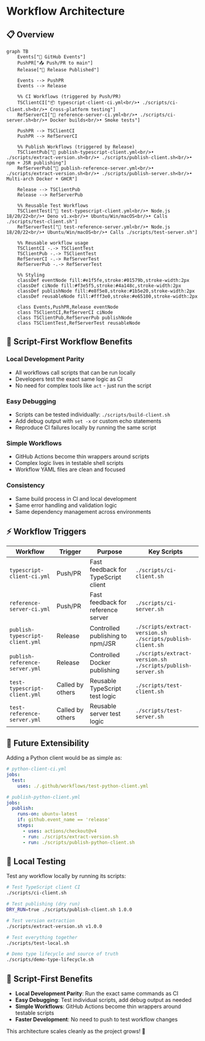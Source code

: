 # Workflow Architecture

## 📋 Overview

```mermaid
graph TB
    Events["🎯 GitHub Events"]
    PushPR["📤 Push/PR to main"]
    Release["🚀 Release Published"]
    
    Events --> PushPR
    Events --> Release
    
    %% CI Workflows (triggered by Push/PR)
    TSClientCI["📦 typescript-client-ci.yml<br/>• ./scripts/ci-client.sh<br/>• Cross-platform testing"]
    RefServerCI["🐳 reference-server-ci.yml<br/>• ./scripts/ci-server.sh<br/>• Docker builds<br/>• Smoke tests"]
    
    PushPR --> TSClientCI
    PushPR --> RefServerCI
    
    %% Publish Workflows (triggered by Release)
    TSClientPub["🚀 publish-typescript-client.yml<br/>• ./scripts/extract-version.sh<br/>• ./scripts/publish-client.sh<br/>• npm + JSR publishing"]
    RefServerPub["🐳 publish-reference-server.yml<br/>• ./scripts/extract-version.sh<br/>• ./scripts/publish-server.sh<br/>• Multi-arch Docker + GHCR"]
    
    Release --> TSClientPub
    Release --> RefServerPub
    
    %% Reusable Test Workflows
    TSClientTest["🔧 test-typescript-client.yml<br/>• Node.js 18/20/22<br/>• Deno v1.x<br/>• Ubuntu/Win/macOS<br/>• Calls ./scripts/test-client.sh"]
    RefServerTest["🔧 test-reference-server.yml<br/>• Node.js 18/20/22<br/>• Ubuntu/Win/macOS<br/>• Calls ./scripts/test-server.sh"]
    
    %% Reusable workflow usage
    TSClientCI -.-> TSClientTest
    TSClientPub -.-> TSClientTest
    RefServerCI -.-> RefServerTest
    RefServerPub -.-> RefServerTest
    
    %% Styling
    classDef eventNode fill:#e1f5fe,stroke:#01579b,stroke-width:2px
    classDef ciNode fill:#f3e5f5,stroke:#4a148c,stroke-width:2px
    classDef publishNode fill:#e8f5e8,stroke:#1b5e20,stroke-width:2px
    classDef reusableNode fill:#fff3e0,stroke:#e65100,stroke-width:2px
    
    class Events,PushPR,Release eventNode
    class TSClientCI,RefServerCI ciNode
    class TSClientPub,RefServerPub publishNode
    class TSClientTest,RefServerTest reusableNode
```

## 🔄 Script-First Workflow Benefits

### **Local Development Parity**
- All workflows call scripts that can be run locally
- Developers test the exact same logic as CI
- No need for complex tools like `act` - just run the script

### **Easy Debugging**
- Scripts can be tested individually: `./scripts/build-client.sh`
- Add debug output with `set -x` or custom echo statements
- Reproduce CI failures locally by running the same script

### **Simple Workflows**
- GitHub Actions become thin wrappers around scripts
- Complex logic lives in testable shell scripts
- Workflow YAML files are clean and focused

### **Consistency**
- Same build process in CI and local development
- Same error handling and validation logic
- Same dependency management across environments

## ⚡ Workflow Triggers

| Workflow | Trigger | Purpose | Key Scripts |
|----------|---------|---------|-------------|
| `typescript-client-ci.yml` | Push/PR | Fast feedback for TypeScript client | `./scripts/ci-client.sh` |
| `reference-server-ci.yml` | Push/PR | Fast feedback for reference server | `./scripts/ci-server.sh` |
| `publish-typescript-client.yml` | Release | Controlled publishing to npm/JSR | `./scripts/extract-version.sh`<br/>`./scripts/publish-client.sh` |
| `publish-reference-server.yml` | Release | Controlled Docker publishing | `./scripts/extract-version.sh`<br/>`./scripts/publish-server.sh` |
| `test-typescript-client.yml` | Called by others | Reusable TypeScript test logic | `./scripts/test-client.sh` |
| `test-reference-server.yml` | Called by others | Reusable server test logic | `./scripts/test-server.sh` |

## 🚀 Future Extensibility

Adding a Python client would be as simple as:

```yaml
# python-client-ci.yml
jobs:
  test:
    uses: ./.github/workflows/test-python-client.yml

# publish-python-client.yml  
jobs:
  publish:
    runs-on: ubuntu-latest
    if: github.event_name == 'release'
    steps:
      - uses: actions/checkout@v4
      - run: ./scripts/extract-version.sh
      - run: ./scripts/publish-python-client.sh
```

## 🧪 Local Testing

Test any workflow locally by running its scripts:

```bash
# Test TypeScript client CI
./scripts/ci-client.sh

# Test publishing (dry run)
DRY_RUN=true ./scripts/publish-client.sh 1.0.0

# Test version extraction
./scripts/extract-version.sh v1.0.0

# Test everything together
./scripts/test-local.sh

# Demo type lifecycle and source of truth
./scripts/demo-type-lifecycle.sh
```

## 📝 Script-First Benefits

- **Local Development Parity**: Run the exact same commands as CI
- **Easy Debugging**: Test individual scripts, add debug output as needed  
- **Simple Workflows**: GitHub Actions become thin wrappers around testable scripts
- **Faster Development**: No need to push to test workflow changes

This architecture scales cleanly as the project grows! 🎯

